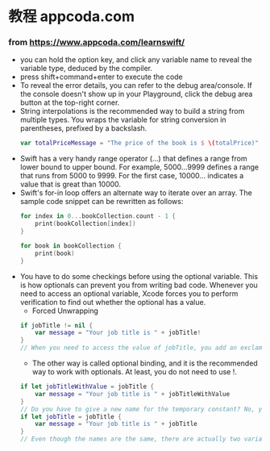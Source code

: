 # 教程 appcoda.com

### from https://www.appcoda.com/learnswift/
- you can hold the option key, and click any variable name to reveal the variable type, deduced by the compiler.
- press shift+command+enter to execute the code
- To reveal the error details, you can refer to the debug area/console. If the console doesn't show up in your Playground, click the debug area button at the top-right corner.
- String interpolations is the recommended way to build a string from multiple types. You wraps the variable for string conversion in parentheses, prefixed by a backslash.
    ```swift
    var totalPriceMessage = "The price of the book is $ \(totalPrice)"
    ```
- Swift has a very handy range operator (...) that defines a range from lower bound to upper bound. For example, 5000...9999 defines a range that runs from 5000 to 9999. For the first case, 10000... indicates a value that is great than 10000.
- Swift's for-in loop offers an alternate way to iterate over an array. The sample code snippet can be rewritten as follows:
    ```swift
    for index in 0...bookCollection.count - 1 {
        print(bookCollection[index])
    }
    ```
    ```swift
    for book in bookCollection {
        print(book)
    }
    ```
- You have to do some checkings before using the optional variable. This is how optionals can prevent you from writing bad code. Whenever you need to access an optional variable, Xcode forces you to perform verification to find out whether the optional has a value.
    - Forced Unwrapping
    ```swift
    if jobTitle != nil {
        var message = "Your job title is " + jobTitle!
    }
    // When you need to access the value of jobTitle, you add an exclamation mark (!) to the end of the optional variable. This exclamation mark is a special indicator, telling Xcode that you ensure the optional variable has a value, and it is safe to use it.
    ```
    - The other way is called optional binding, and it is the recommended way to work with optionals. At least, you do not need to use !.
    ```swift
    if let jobTitleWithValue = jobTitle {
        var message = "Your job title is " + jobTitleWithValue
    }
    // Do you have to give a new name for the temporary constant? No, you can actually use the same name.
    if let jobTitle = jobTitle {
        var message = "Your job title is " + jobTitle
    }
    // Even though the names are the same, there are actually two variables in the code above. jobTitle in black is the optional variable, while jobTitle in blue is the temporary constant to be assigned with the optional value.
    ```